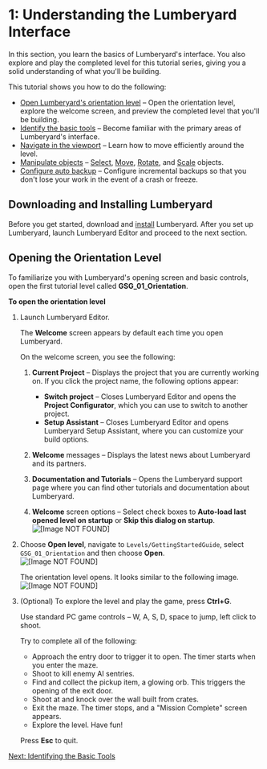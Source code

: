 # 1: Understanding the Lumberyard Interface<a name="understanding"></a>

In this section, you learn the basics of Lumberyard's interface\. You also explore and play the completed level for this tutorial series, giving you a solid understanding of what you'll be building\.

This tutorial shows you how to do the following:
+ [Open Lumberyard's orientation level](#understanding-opening) – Open the orientation level, explore the welcome screen, and preview the completed level that you'll be building\.
+ [Identify the basic tools](understanding-identifying.md) – Become familiar with the primary areas of Lumberyard's interface\.
+ [Navigate in the viewport](understanding-navigating.md) – Learn how to move efficiently around the level\.
+ [Manipulate objects](understanding-manipulating.md) – [Select](understanding-manipulating-select.md), [Move](understanding-manipulating-moving.md), [Rotate](understanding-manipulating-rotating.md), and [Scale](understanding-manipulating-scaling.md) objects\.
+ [Configure auto backup](understanding-auto-backup.md) – Configure incremental backups so that you don't lose your work in the event of a crash or freeze\.

## Downloading and Installing Lumberyard<a name="understanding-prerequisites"></a>

Before you get started, download and [install](https://docs.aws.amazon.com/lumberyard/latest/userguide/setting-up-intro.html) Lumberyard\. After you set up Lumberyard, launch Lumberyard Editor and proceed to the next section\.

## Opening the Orientation Level<a name="understanding-opening"></a>

To familiarize you with Lumberyard's opening screen and basic controls, open the first tutorial level called **GSG\_01\_Orientation**\.

**To open the orientation level**

1. Launch Lumberyard Editor\.

   The **Welcome** screen appears by default each time you open Lumberyard\.

   On the welcome screen, you see the following:

   1. **Current Project** – Displays the project that you are currently working on\. If you click the project name, the following options appear:
      + **Switch project** – Closes Lumberyard Editor and opens the **Project Configurator**, which you can use to switch to another project\.
      + **Setup Assistant** – Closes Lumberyard Editor and opens Lumberyard Setup Assistant, where you can customize your build options\.

   1. **Welcome** messages – Displays the latest news about Lumberyard and its partners\.

   1. **Documentation and Tutorials** – Opens the Lumberyard support page where you can find other tutorials and documentation about Lumberyard\.

   1. **Welcome** screen options – Select check boxes to **Auto\-load last opened level on startup** or **Skip this dialog on startup**\.  
![\[Image NOT FOUND\]](http://docs.aws.amazon.com/lumberyard/latest/gettingstartedguide/images/understanding-welcome.png)

1. Choose **Open level**, navigate to `Levels/GettingStartedGuide`, select `GSG_01_Orientation` and then choose **Open**\.  
![\[Image NOT FOUND\]](http://docs.aws.amazon.com/lumberyard/latest/gettingstartedguide/images/understanding-open.png)

   The orientation level opens\. It looks similar to the following image\.  
![\[Image NOT FOUND\]](http://docs.aws.amazon.com/lumberyard/latest/gettingstartedguide/images/understanding-orientation.png)

1. \(Optional\) To explore the level and play the game, press **Ctrl\+G**\.

   Use standard PC game controls – W, A, S, D, space to jump, left click to shoot\.

   Try to complete all of the following:
   + Approach the entry door to trigger it to open\. The timer starts when you enter the maze\.
   + Shoot to kill enemy AI sentries\.
   + Find and collect the pickup item, a glowing orb\. This triggers the opening of the exit door\.
   + Shoot at and knock over the wall built from crates\.
   + Exit the maze\. The timer stops, and a "Mission Complete" screen appears\.
   + Explore the level\. Have fun\!

   Press **Esc** to quit\.

[Next: Identifying the Basic Tools](understanding-identifying.md)